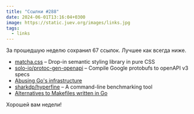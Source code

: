 ```yaml
---
title: "Ссылки #288"
date: 2024-06-01T13:16:04+0300
image: https://static.juev.org/images/links.jpg
tags: 
  - links
---
```


За прошедшую неделю сохранил 67 ссылок. Лучшее как всегда ниже.

- [matcha.css](https://matcha.mizu.sh) – Drop-in semantic styling library in pure CSS
- [solo-io/protoc-gen-openapi](https://github.com/solo-io/protoc-gen-openapi) – Compile Google protobufs to openAPI v3 specs
- [Abusing Go's infrastructure](https://reverse.put.as/2024/05/24/abusing-go-infrastructure/)
- [sharkdp/hyperfine](https://github.com/sharkdp/hyperfine) – A command-line benchmarking tool
- [Alternatives to Makefiles written in Go](https://dev.to/eminetto/alternatives-to-makefiles-written-in-go-dig)

Хорошей вам недели!
